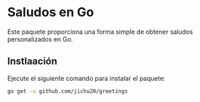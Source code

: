 # Saludos en Go

Este paquete proporciona una forma simple de obtener saludos personalizados en Go.

## Instlaación 
Ejecute el siguiente comando para instalar el paquete:

```sh 
go get -u github.com/jichu20/greetings
```